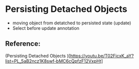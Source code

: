 # Persisting Detached Objects 

 * moving object from detatched to persisted state (update)
 * Select before update annotation


## Reference:

(Persisting Detached Objects )[https://youtu.be/T02FicxK_aY?list=PL_5aB2ncz1K8swf-bMC6cQpfzF12VxpHt]
